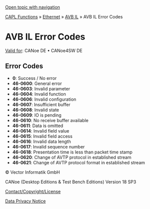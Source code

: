 [Open topic with navigation](../../../../../CANoeDEFamily.htm#Topics/CAPLFunctions/IP/AVBIL/CAPLfunctionsAVBILErrorCode.md)

[CAPL Functions](../../CAPLfunctions.md) » [Ethernet](../CAPLEthernetStartPage.md) » [AVB IL](CAPLfunctionsAVBILOverview.md) » AVB IL Error Codes

# AVB IL Error Codes

[Valid for](../../../Shared/FeatureAvailability.md): CANoe DE • CANoe4SW DE

## Error Codes

- **0**: Success / No error
- **46-0600**: General error
- **46-0603**: Invalid parameter
- **46-0604**: Invalid function
- **46-0606**: Invalid configuration
- **46-0607**: Insufficient buffer
- **46-0608**: Invalid state
- **46-0609**: IO is pending
- **46-0610**: No receive buffer available
- **46-0611**: Data is omitted
- **46-0614**: Invalid field value
- **46-0615**: Invalid field access
- **46-0616**: Invalid data length
- **46-0617**: Invalid sequence number
- **46-0618**: Presentation time is less than packet time stamp
- **46-0620**: Change of AVTP protocol in established stream
- **46-0621**: Change of AVTP protocol format in established stream

© Vector Informatik GmbH

CANoe (Desktop Editions & Test Bench Editions) Version 18 SP3

[Contact/Copyright/License](../../../Shared/ContactCopyrightLicense.md)

[Data Privacy Notice](https://www.vector.com/int/en/company/get-info/privacy-policy/)
